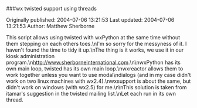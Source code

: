###wx twisted support using threads

Originally published: 2004-07-06 13:21:53
Last updated: 2004-07-06 13:21:53
Author: Matthew Sherborne

This script allows using twisted with wxPython at the same time without them stepping on each others toes.\nI'm so sorry for the messyness of it. I haven't found the time to tidy it up.\nThe thing is it works, we use it in our kiosk administration program.\n<ad>http://www.sherborneinternational.com</ad>.\n\nwxPython has its own main loop, twisted has its own main loop.\nwxreactor allows them to work together unless you want to use modal\ndialogs (and in my case didn't work on two linux machines with wx2.4).\nwxsupport is about the same, but didn't work on windows (with wx2.5) for me.\n\nThis solution is taken from itamar's suggestion in the twisted mailing list.\nLet each run in its own thread.